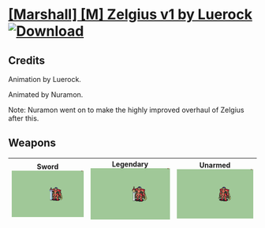 # [\[Marshall\] \[M\] Zelgius v1 by Luerock](./) [![Download](https://img.shields.io/badge/Download-%5BMarshall%5D%20%5BM%5D%20Zelgius%20v1%20by%20Luerock-red)](https://minhaskamal.github.io/DownGit/#/home?url=https://github.com/Klokinator/FE-Repo/tree/main/Battle%20Animations/Infantry%20-%20Knights,%20Generals,%20Armors/%5BMarshall%5D%20%5BM%5D%20Zelgius%20v1%20by%20Luerock)
## Credits

Animation by Luerock.

Animated by Nuramon.

Note: Nuramon went on to make the highly improved overhaul of Zelgius after this.

## Weapons

| <b>Sword</b><br/><img alt="Sword animation" src="./1.%20Sword/Sword.gif"/> | <b>Legendary</b><br/><img alt="Legendary animation" src="./8.%20Legendary%20Sword%20(Alondite)/Legendary.gif"/> | <b>Unarmed</b><br/><img alt="Unarmed animation" src="./8.%20Unarmed/Unarmed.gif"/> |
| :---: | :---: | :---: |
